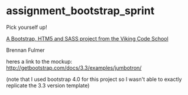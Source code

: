 assignment_bootstrap_sprint
===========================

Pick yourself up!

[A Bootstrap, HTM5 and SASS project from the Viking Code School](http://www.vikingcodeschool.com)

Brennan Fulmer


heres a link to the mockup:
http://getbootstrap.com/docs/3.3/examples/jumbotron/

(note that I used bootstrap 4.0 for this project so I wasn't able to exactly replicate the 3.3 version template)

